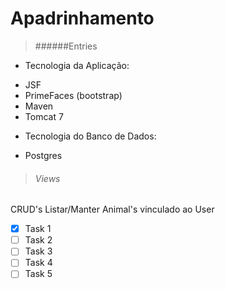 # Apadrinhamento

 > ######Entries 
 
* Tecnologia da Aplicação:

 - JSF
 - PrimeFaces (bootstrap)
 - Maven
 - Tomcat 7
 
* Tecnologia do Banco de Dados:

 - Postgres

> ###### Views

CRUD's
Listar/Manter Animal's vinculado ao User


- [x] Task 1
- [ ] Task 2
- [ ] Task 3
- [ ] Task 4
- [ ] Task 5
